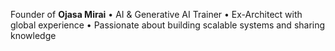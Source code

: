Founder of **Ojasa Mirai** • AI & Generative AI Trainer • Ex-Architect with global experience • Passionate about building scalable systems and sharing knowledge

<!---
Roopesht/Roopesht is a ✨ special ✨ repository because its `README.md` (this file) appears on your GitHub profile.
You can click the Preview link to take a look at your changes.
--->
